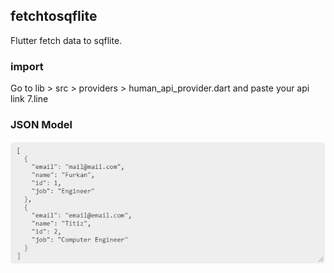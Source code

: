 ## fetchtosqflite

Flutter fetch data to sqflite.

### import

Go to lib > src > providers > human_api_provider.dart and paste your api link 7.line

### JSON Model

![MODEL](./json.png)
